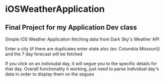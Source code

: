 # iOSWeatherApplication
## Final Project for my Application Dev class

Simple iOS Weather Application fetching data from Dark Sky's Weather API

Enter a city (if there are duplicates enter state also (ex: Columbia Missouri)) 
and the 7 day forecast will be fetched

If you click on an indiviudal day, it will segue you to the specific details for that day.
Overall functionality it working, just need to parse individual day's data in order to display
them on the segues
